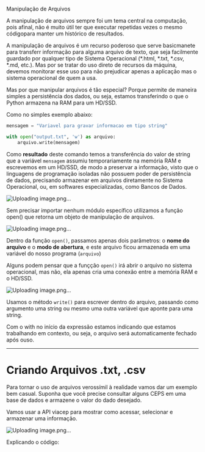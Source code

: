Manipulação de Arquivos


A manipulação de arquivos sempre foi um tema central na computação, pois afinal,
não é muito útil ter que executar repetidas vezes o mesmo códigopara manter um histórico de resultados. 

A manipulação de arquivos é um recurso poderoso que serve basicmanete para transferr informação para alguma arquivo de texto, que seja facilmente guardado por qualquer tipo de Sistema Operacional (*.html, *.txt, *.csv, *.md, etc.). Mas por se tratar do uso direto de recursos da máquina, 
devemos monitorar esse uso para não prejudicar apenas a aplicação mas o sistema operacional de quem a usa. 

Mas por que manipular arquivos é tão especial? Porque permite de maneira simples
a persistência dos dados, ou seja, estamos transferindo o que o Python armazena na RAM para um HD/SSD.

Como no simples exemplo abaixo: 
```python
mensagem = "Variavel para gravar informacao em tipo string"

with open("output.txt", 'w') as arquivo:
    arquivo.write(mensagem)

```
Como **resultado** deste comando temos a transferência do valor de string que a variável `mensagem` assumiu temporariamente na memória RAM e escrevemos em um HD/SSD, de modo a preservar a informação, visto que o linguagens de programação isoladas não possuem poder de persistência de dados, precisando armazenar em arquivos diretamente no Sistema Operacional, ou, em softwares especializadas, como Bancos de Dados.

![Uploading image.png…]()

Sem precisar importar nenhum módulo específico utilizamos a função open() que retorna um objeto de manipulação de arquivos.

![Uploading image.png…]()

Dentro da função `open()`, passamos apenas dois parâmetros: o **nome do arquivo** e o **modo de abertura**, e este arquivo ficou
armazenada em uma variável do nosso programa (`arquivo`)

Alguns podem pensar que a funçção `open()` irá abrir o arquivo no sistema operacional, mas não, ela apenas cria uma conexão entre a memória RAM
e o HD/SSD.

![Uploading image.png…]()

Usamos o método `write()` para escrever dentro do arquivo, passando como argumento uma string ou mesmo uma outra variável que aponte para uma string.

Com o with no início da expressão estamos indicando que estamos trabalhando em contexto, ou seja, o arquivo será automaticamente fechado após ouso. 

***
# Criando Arquivos .txt, .csv

Para tornar o uso de arquivos verossímil à realidade vamos dar um exemplo bem casual. Suponha que você precise consultar alguns CEPS em uma base de dados e armazene o valor do dado desejado. 

Vamos usar a API viacep para mostrar como acessar, selecionar e armazenar uma informação. 

![Uploading image.png…]()

Explicando o código:


